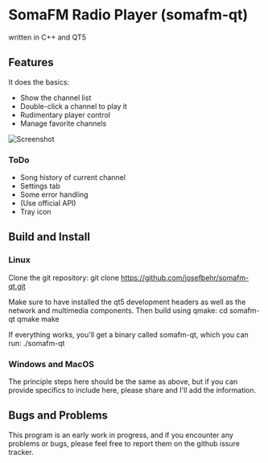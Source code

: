 SomaFM Radio Player (somafm-qt)
===============================
written in C++ and QT5

Features
--------
It does the basics:
* Show the channel list
* Double-click a channel to play it
* Rudimentary player control
* Manage favorite channels

![Screenshot](https://raw.githubusercontent.com/josefbehr/somafm-qt/master/screenshot.png "Screenshot")

### ToDo
* Song history of current channel
* Settings tab
* Some error handling
* (Use official API)
* Tray icon

Build and Install
-----------------
### Linux
Clone the git repository:
    git clone https://github.com/josefbehr/somafm-qt.git

Make sure to have installed the qt5 development headers as well as the
network and multimedia components. Then build using qmake:
    cd somafm-qt
    qmake
    make

If everything works, you'll get a binary called somafm-qt, which you can run:
    ./somafm-qt

### Windows and MacOS
The principle steps here should be the same as above, but if you can provide
specifics to include here, please share and I'll add the information.

Bugs and Problems
-----------------
This program is an early work in progress, and if you encounter any
problems or bugs, please feel free to report them on the github issure
tracker.

